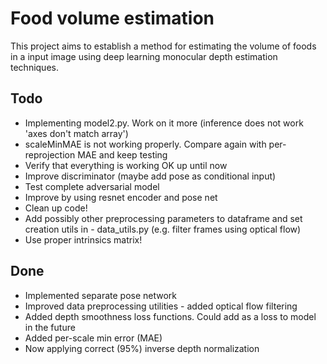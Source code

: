 # Food volume estimation
This project aims to establish a method for estimating the volume of foods in a input image using deep learning monocular depth estimation techniques.

## Todo
- Implementing model2.py. Work on it more (inference does not work 'axes don't match array')
- scaleMinMAE is not working properly. Compare again with per-reprojection MAE and keep testing
- Verify that everything is working OK up until now
- Improve discriminator (maybe add pose as conditional input)
- Test complete adversarial model
- Improve by using resnet encoder and pose net
- Clean up code!
- Add possibly other preprocessing parameters to dataframe and set creation utils in - data_utils.py (e.g. filter frames using optical flow)
- Use proper intrinsics matrix!

## Done
- Implemented separate pose network
- Improved data preprocessing utilities - added optical flow filtering
- Added depth smoothness loss functions. Could add as a loss to model in the future
- Added per-scale min error (MAE)
- Now applying correct (95%) inverse depth normalization

